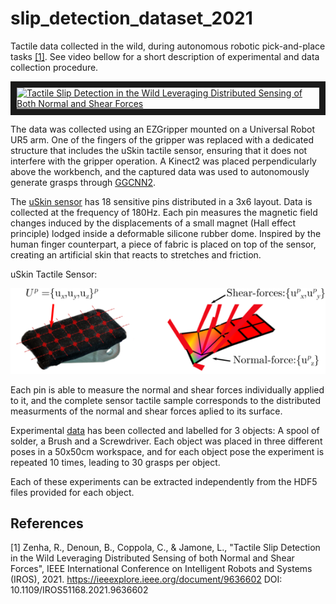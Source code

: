 # slip_detection_dataset_2021
Tactile data collected in the wild, during autonomous robotic pick-and-place tasks [[1]](#1). See video bellow for a short description of experimental and data collection procedure.

<a href="https://www.youtube.com/watch?v=rdjgSdl7oQU" target="_blank"><img src="http://img.youtube.com/vi/rdjgSdl7oQU/0.jpg" 
alt="Tactile Slip Detection in the Wild Leveraging Distributed Sensing of Both Normal and Shear Forces" width="240" height="180" border="10" /></a>

The data was collected using an EZGripper mounted on a Universal Robot UR5 arm. One of the fingers of the gripper was replaced with a dedicated structure that includes the uSkin tactile sensor, ensuring that it does not interfere with the gripper operation. A Kinect2 was placed perpendicularly above the workbench, and the captured data was used to autonomously generate grasps through [GGCNN2](https://journals.sagepub.com/doi/full/10.1177/0278364919859066).

The [uSkin sensor](https://ieeexplore.ieee.org/abstract/document/8307485?casa_token=RghI6jquxKsAAAAA:PYxylx6reYD-enQwc1N99BtJVf0_Mh7EW4yGBc3zJyx_t0SI0VE6osIWL6rtN8vFOdv9XTk) has 18 sensitive pins distributed in a 3x6 layout. Data is collected at the frequency of 180Hz. Each pin measures the magnetic field changes induced by the displacements of a small magnet (Hall effect principle) 
lodged inside a deformable silicone rubber dome.
Inspired by the human finger counterpart, a piece of fabric is placed on top of the sensor, creating an artificial skin that reacts to stretches and friction.

uSkin Tactile Sensor:

![alt text][uskin_vis]

Each pin is able to measure the normal and shear forces individually applied to it, and the complete sensor tactile sample corresponds to the distributed measurments of the normal and shear forces aplied to its surface.


Experimental [data](https://github.com/ARQ-CRISP/slip_detection_dataset_2021/tree/main/data) has been collected and labelled for 3 objects: A spool of solder, a Brush and a Screwdriver. 
Each object was placed in three different poses in a 50x50cm workspace, and for each object pose the experiment is repeated 10 times, leading to 30 grasps per object.

Each of these experiments can be extracted independently from the HDF5 files provided for each object.


[uskin_vis]: https://github.com/ARQ-CRISP/slip_detection_dataset_2021/blob/main/images/sensor_vis.png "sensor_vis.png"
<!-- [uskin_vis]: images/sensor_vis.png "sensor_vis.png" -->

## References

<a id="1">[1]</a> 
Zenha, R., Denoun, B., Coppola, C., & Jamone, L.,
"Tactile Slip Detection in the Wild Leveraging Distributed Sensing of both Normal and Shear Forces",
IEEE International Conference on Intelligent Robots and Systems (IROS), 2021.
https://ieeexplore.ieee.org/document/9636602
DOI: 10.1109/IROS51168.2021.9636602
